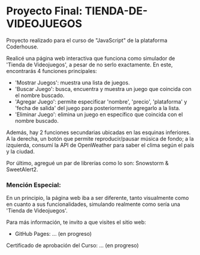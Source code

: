 # Proyecto Final: TIENDA-DE-VIDEOJUEGOS
Proyecto realizado para el curso de "JavaScript" de la plataforma Coderhouse.

Realicé una página web interactiva que funciona como simulador de 'Tienda de Videojuegos', a pesar de no serlo exactamente. En este, encontrarás 4 funciones principales:
- 'Mostrar Juegos': muestra una lista de juegos.
- 'Buscar Juego': busca, encuentra y muestra un juego que coincida con el nombre buscado.
- 'Agregar Juego': permite especificar 'nombre', 'precio', 'plataforma' y 'fecha de salida' del juego para posteriormente agregarlo a la lista.
- 'Eliminar Juego': elimina un juego en específico que coincida con el nombre buscado.

Además, hay 2 funciones secundarias ubicadas en las esquinas inferiores. A la derecha, un botón que permite reproducir/pausar música de fondo; a la izquierda, consumí la API de OpenWeather para saber el clima según el país y la ciudad.

Por último, agregué un par de librerías como lo son: Snowstorm & SweetAlert2.

### Mención Especial:
En un principio, la página web iba a ser diferente, tanto visualmente como en cuanto a sus funcionalidades, simulando realmente como sería una 'Tienda de Videojuegos'.



Para más información, te invito a que visites el sitio web: 
- GitHub Pages: ... (en progreso)

Certificado de aprobación del Curso: ... (en progreso)
